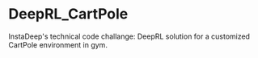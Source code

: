# DeepRL_CartPole
InstaDeep's technical code challange: DeepRL solution for a customized CartPole environment in gym.
